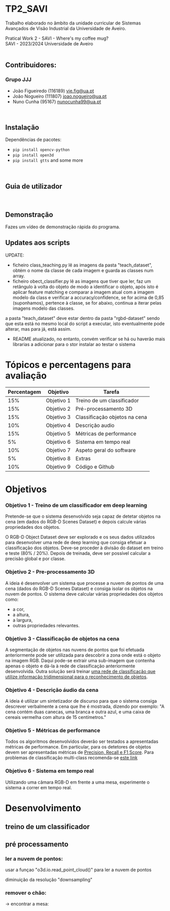 # TP2_SAVI
Trabalho elaborado no âmbito da unidade curricular de Sistemas Avançados de Visão Industrial da Universidade de Aveiro.

Pratical Work 2  - SAVI - Where's my coffee mug? <br>
SAVI - 2023/2024 Universidade de Aveiro
<br>
<br>
## Contribuidores: 
### Grupo JJJ
- João Figueiredo (116189) vie.fig@ua.pt
- João Nogueiro (111807) joao.nogueiro@ua.pt
- Nuno Cunha (95167) nunocunha99@ua.pt
 <br>


 ## Instalação
Dependências de pacotes:
- `pip install opencv-python`
- `pip install open3d`
- `pip install gtts`
and some more
<br>

## Guia de utilizador
<br>


## Demonstração
Fazes um vídeo de demonstração rápida do programa.


## Updates aos scripts
UPDATE:
 - ficheiro class_teaching.py lê as imagens da pasta "teach_dataset", obtém o nome da classe de cada imagem e guarda as classes num array.
 - ficheiro obect_classifier.py lê as imagens que tiver que ler, faz um retângulo à volta do objeto de modo a identificar o objeto, após isto
 é aplicar feature matching e comparar a imagem atual com a imagem modelo da class e verificar a accuracy/confidence, se for acima de 0,85 (suponhamos), pertence à classe, se for abaixo, continua a iterar pelas imagens modelo das classes. 

 a pasta "teach_dataset" deve estar dentro da pasta "rgbd-dataset" sendo que esta está no mesmo local do script a executar, isto eventualmente pode alterar, mas para já, está assim.

  - README atualizado, no entanto, convém verificar se há ou haverão mais librarias a adicionar para o stor instalar ao testar o sistema

 
 # Tópicos e percentagens para avaliação

  | Percentagem  | Objetivo |Tarefa|
| ------------- | ------------- |---------|
  |15%| Objetivo 1|Treino de um classificador|
  |15%| Objetivo 2|Pré-processamento 3D|
  |15%| Objetivo 3|Classificação objetos na cena|
  |10%| Objetivo 4|Descrição audio|
  |15%| Objetivo 5|Métricas de performance|
  |5% | Objetivo 6|Sistema em tempo real|
  |10%| Objetivo 7|Aspeto geral do software|
  |5% | Objetivo 8|Extras|
  |10%| Objetivo 9|Código e Github|
  
# Objetivos

### Objetivo 1 - Treino de um classificador em deep learning

Pretende-se que o sistema desenvolvido seja capaz de detetar objetos na cena (em dados do RGB-D Scenes Dataset) e depois calcule várias propriedades dos objetos.

O RGB-D Object Dataset deve ser explorado e os seus dados utilizados para desenvolver uma rede de deep learning que consiga efetuar a classificação dos objetos.
Deve-se proceder à divisão do dataset em treino e teste (80% / 20%). Depois de treinada, deve ser possível calcular a precisão global e por classe.

### Objetivo 2 - Pre-processamento 3D

A ideia é desenvolver um sistema que processe a nuvem de pontos de uma cena (dados do RGB-D Scenes Dataset) e consiga isolar os objetos na nuvem de pontos. O sistema deve calcular várias propriedades dos objetos como:

- a cor,
- a altura,
- a largura,
- outras propriedades relevantes.

### Objetivo 3 - Classificação de objetos na cena

A segmentação de objetos nas nuvens de pontos que foi efetuada anteriormente pode ser utilizada para descobrir a zona onde está o objeto na imagem RGB. Daqui pode-se extrair uma sub-imagem que contenha apenas o objeto e dá-la à rede de classificação anteriormente desenvolvida.
Outra solução será treinar [uma rede de classificação que utilize informação tridimensional para o reconhecimento de objetos](https://openaccess.thecvf.com/content_cvpr_2018/papers/Zhou_VoxelNet_End-to-End_Learning_CVPR_2018_paper.pdf).

### Objetivo 4 - Descrição áudio da cena

A ideia é utilizar um sintetizador de discurso para que o sistema consiga descrever verbalmente a cena que lhe é mostrada, dizendo por exemplo: "A cena contém duas canecas, uma branca e outra azul, e uma caixa de cereais vermelha com altura de 15 centímetros."

### Objetivo 5 - Métricas de performance

Todos os algoritmos desenvolvidos deverão ser testados a apresentadas métricas de performance.
Em particular, para os detetores de objetos devem ser apresentadas métricas de [Precision, Recall e F1 Score](https://www.askpython.com/python/examples/precision-and-recall-in-python). Para problemas de classificação multi-class recomenda-se [este link](https://www.evidentlyai.com/classification-metrics/multi-class-metrics)

### Objetivo 6 - Sistema em tempo real

Utilizando uma câmara RGB-D em frente a uma mesa, experimente o sistema a correr em tempo real.

# Desenvolvimento

## treino de um classificador

## pré processamento
### ler a nuvem de pontos:
usar a funçao "o3d.io.read_point_cloud()" para ler a nuvem de pontos

diminuição da resolução "downsampling"
### remover o chão:

-> encontrar a mesa:
   